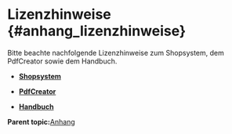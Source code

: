 # Lizenzhinweise {#anhang_lizenzhinweise}

Bitte beachte nachfolgende Lizenzhinweise zum Shopsystem, dem PdfCreator sowie dem Handbuch.

-   **[Shopsystem](A_a_Shopsystem.md)**  

-   **[PdfCreator](A_c_PdfCreator.md)**  

-   **[Handbuch](A_d_Handbuch.md)**  


**Parent topic:**[Anhang](Anhang.md)

